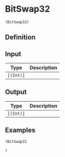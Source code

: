 # BitSwap32

```clojure
(BitSwap32)
```

## Definition


## Input
| Type | Description |
|------|-------------|
| `[(Int)]` |  |


## Output
| Type | Description |
|------|-------------|
| `[(Int)]` |  |


## Examples

```clojure
(BitSwap32

)
```
